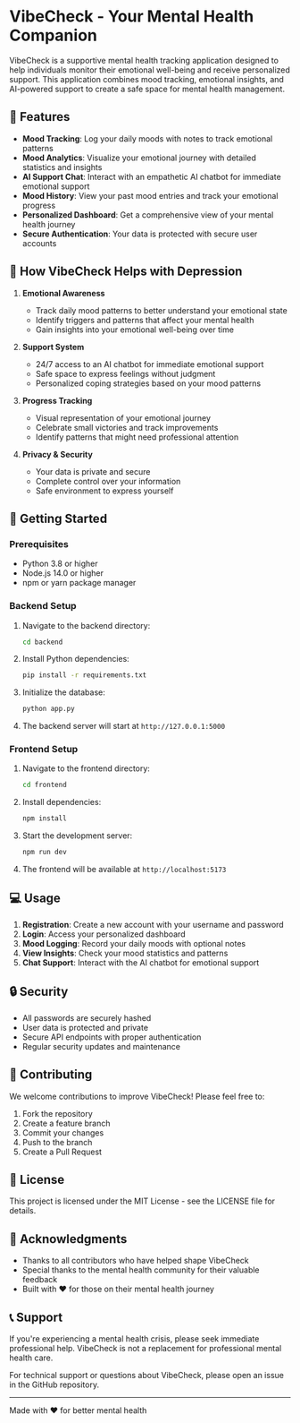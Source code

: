 # VibeCheck - Your Mental Health Companion

VibeCheck is a supportive mental health tracking application designed to help individuals monitor their emotional well-being and receive personalized support. This application combines mood tracking, emotional insights, and AI-powered support to create a safe space for mental health management.

## 🌟 Features

- **Mood Tracking**: Log your daily moods with notes to track emotional patterns
- **Mood Analytics**: Visualize your emotional journey with detailed statistics and insights
- **AI Support Chat**: Interact with an empathetic AI chatbot for immediate emotional support
- **Mood History**: View your past mood entries and track your emotional progress
- **Personalized Dashboard**: Get a comprehensive view of your mental health journey
- **Secure Authentication**: Your data is protected with secure user accounts

## 🎯 How VibeCheck Helps with Depression

1. **Emotional Awareness**
   - Track daily mood patterns to better understand your emotional state
   - Identify triggers and patterns that affect your mental health
   - Gain insights into your emotional well-being over time

2. **Support System**
   - 24/7 access to an AI chatbot for immediate emotional support
   - Safe space to express feelings without judgment
   - Personalized coping strategies based on your mood patterns

3. **Progress Tracking**
   - Visual representation of your emotional journey
   - Celebrate small victories and track improvements
   - Identify patterns that might need professional attention

4. **Privacy & Security**
   - Your data is private and secure
   - Complete control over your information
   - Safe environment to express yourself

## 🚀 Getting Started

### Prerequisites
- Python 3.8 or higher
- Node.js 14.0 or higher
- npm or yarn package manager

### Backend Setup
1. Navigate to the backend directory:
   ```bash
   cd backend
   ```

2. Install Python dependencies:
   ```bash
   pip install -r requirements.txt
   ```

3. Initialize the database:
   ```bash
   python app.py
   ```

4. The backend server will start at `http://127.0.0.1:5000`

### Frontend Setup
1. Navigate to the frontend directory:
   ```bash
   cd frontend
   ```

2. Install dependencies:
   ```bash
   npm install
   ```

3. Start the development server:
   ```bash
   npm run dev
   ```

4. The frontend will be available at `http://localhost:5173`

## 💻 Usage

1. **Registration**: Create a new account with your username and password
2. **Login**: Access your personalized dashboard
3. **Mood Logging**: Record your daily moods with optional notes
4. **View Insights**: Check your mood statistics and patterns
5. **Chat Support**: Interact with the AI chatbot for emotional support

## 🔒 Security

- All passwords are securely hashed
- User data is protected and private
- Secure API endpoints with proper authentication
- Regular security updates and maintenance

## 🤝 Contributing

We welcome contributions to improve VibeCheck! Please feel free to:
1. Fork the repository
2. Create a feature branch
3. Commit your changes
4. Push to the branch
5. Create a Pull Request

## 📝 License

This project is licensed under the MIT License - see the LICENSE file for details.

## 🙏 Acknowledgments

- Thanks to all contributors who have helped shape VibeCheck
- Special thanks to the mental health community for their valuable feedback
- Built with ❤️ for those on their mental health journey

## 📞 Support

If you're experiencing a mental health crisis, please seek immediate professional help. VibeCheck is not a replacement for professional mental health care.

For technical support or questions about VibeCheck, please open an issue in the GitHub repository.

---

Made with ❤️ for better mental health